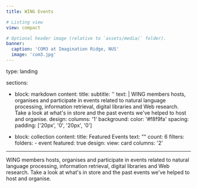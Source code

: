 ```yaml
---
title: WING Events

# Listing view
view: compact

# Optional header image (relative to `assets/media/` folder).
banner:
  caption: 'COM3 at Imagination Ridge, NUS'
  image: 'com3.jpg'
---
```


type: landing

sections:
  - block: markdown
    content:
      title:
      subtitle: ''
      text: |
        WING members hosts, organises and participate in events related to natural language processing, information retrieval, digital libraries and Web research. Take a look at what's in store and the past events we've helped to host and organise.
    design:
      columns: '1'
      background:
        color: '#f8f9fa'
      spacing:
        padding: ['20px', '0', '20px', '0']

  - block: collection
    content:
      title: Featured Events
      text: ""
      count: 6
      filters:
        folders:
          - event
        featured: true
    design:
      view: card
      columns: '2'
---
<p>
WING members hosts, organises and participate in events related to natural language processing, information retrieval, digital libraries and Web research.  Take a look at what's in store and the past events we've helped to host and organise.
</p>